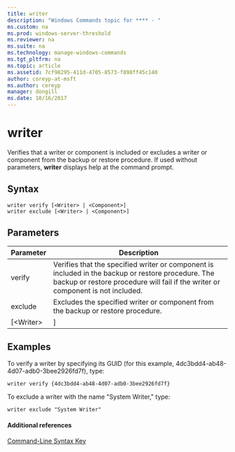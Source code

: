 ```yaml
---
title: writer
description: "Windows Commands topic for **** - "
ms.custom: na
ms.prod: windows-server-threshold
ms.reviewer: na
ms.suite: na
ms.technology: manage-windows-commands
ms.tgt_pltfrm: na
ms.topic: article
ms.assetid: 7cf98295-411d-4705-8573-f898ff45c140
author: coreyp-at-msft
ms.author: coreyp
manager: dongill
ms.date: 10/16/2017
---
```


# writer



Verifies that a writer or component is included or excludes a writer or component from the backup or restore procedure. If used without parameters, **writer** displays help at the command prompt.

## Syntax

```
writer verify [<Writer> | <Component>]
writer exclude [<Writer> | <Component>]
```

## Parameters

| Parameter  |                                                                                      Description                                                                                      |
|------------|---------------------------------------------------------------------------------------------------------------------------------------------------------------------------------------|
|   verify   | Verifies that the specified writer or component is included in the backup or restore procedure. The backup or restore procedure will fail if the writer or component is not included. |
|  exclude   |                                                   Excludes the specified writer or component from the backup or restore procedure.                                                    |
| [\<Writer> |                                                                                     <Component>]                                                                                      |

## <a name="BKMK_examples"></a>Examples

To verify a writer by specifying its GUID (for this example, 4dc3bdd4-ab48-4d07-adb0-3bee2926fd7f), type:
```
writer verify {4dc3bdd4-ab48-4d07-adb0-3bee2926fd7f}
```
To exclude a writer with the name "System Writer," type:
```
writer exclude "System Writer"
```

#### Additional references

[Command-Line Syntax Key](command-line-syntax-key.md)